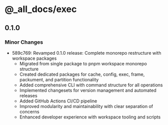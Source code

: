 # @\_all_docs/exec

## 0.1.0

### Minor Changes

- 589c769: Revamped 0.1.0 release: Complete monorepo restructure with workspace packages
  - Migrated from single package to pnpm workspace monorepo structure
  - Created dedicated packages for cache, config, exec, frame, packument, and partition functionality
  - Added comprehensive CLI with command structure for all operations
  - Implemented changesets for version management and automated releases
  - Added GitHub Actions CI/CD pipeline
  - Improved modularity and maintainability with clear separation of concerns
  - Enhanced developer experience with workspace tooling and scripts
